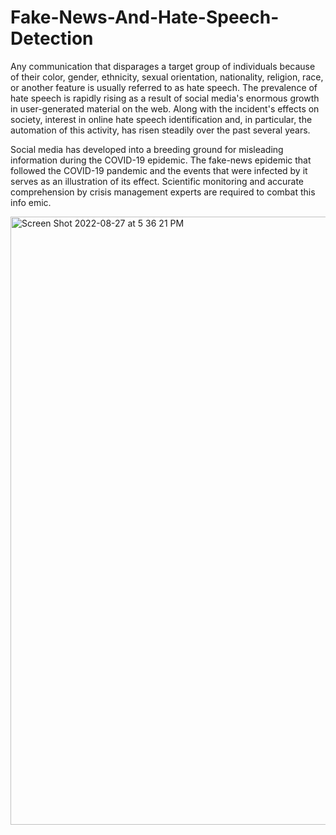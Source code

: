 # Fake-News-And-Hate-Speech-Detection
Any communication that disparages a target group of individuals because of their color, gender, ethnicity, sexual orientation, nationality, religion, race, or another feature is usually referred to as hate speech. The prevalence of hate speech is rapidly rising as a result of social media's enormous growth in user-generated material on the web. Along with the incident's effects on society, interest in online hate speech identification and, in particular, the automation of this activity, has risen steadily over the past several years.

Social media has developed into a breeding ground for misleading information during the COVID-19 epidemic. The fake-news epidemic that followed the COVID-19 pandemic and the events that were infected by it serves as an illustration of its effect. Scientific monitoring and accurate comprehension by crisis management experts are required to combat this info emic. 


<img width="973" alt="Screen Shot 2022-08-27 at 5 36 21 PM" src="https://user-images.githubusercontent.com/84806846/187569542-63f1db49-c522-469f-aab6-8821dd9fc95f.png">

